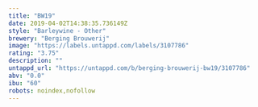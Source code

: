 ```yaml
---
title: "BW19"
date: 2019-04-02T14:38:35.736149Z
style: "Barleywine - Other"
brewery: "Berging Brouwerij"
image: "https://labels.untappd.com/labels/3107786"
rating: "3.75"
description: ""
untappd_url: "https://untappd.com/b/berging-brouwerij-bw19/3107786"
abv: "0.0"
ibu: "60"
robots: noindex,nofollow
---
```

